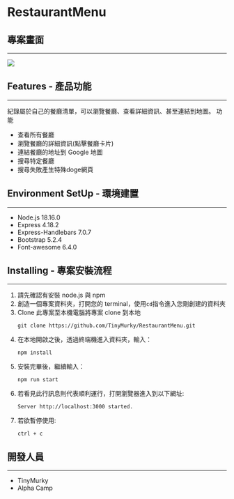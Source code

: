 # RestaurantMenu

## 專案畫面
---
![](./public/image/demo.gif)

## Features - 產品功能
---

紀錄屬於自己的餐廳清單，可以瀏覽餐廳、查看詳細資訊、甚至連結到地圖。
功能
- 查看所有餐廳
- 瀏覽餐廳的詳細資訊(點擊餐廳卡片)
- 連結餐廳的地址到 Google 地圖
- 搜尋特定餐廳
- 搜尋失敗產生特殊doge網頁

## Environment SetUp - 環境建置
---
- Node.js 18.16.0
- Express 4.18.2
- Express-Handlebars 7.0.7
- Bootstrap 5.2.4
- Font-awesome 6.4.0

## Installing - 專案安裝流程
---

1. 請先確認有安裝 node.js 與 npm
2. 創造一個專案資料夾，打開您的 terminal，使用`cd`指令進入您剛創建的資料夾
3. Clone 此專案至本機電腦將專案 clone 到本地
    ```
    git clone https://github.com/TinyMurky/RestaurantMenu.git
    ```
4. 在本地開啟之後，透過終端機進入資料夾，輸入：
    ```
    npm install
    ```
5. 安裝完畢後，繼續輸入：
    ```
    npm run start
    ```
6. 若看見此行訊息則代表順利運行，打開瀏覽器進入到以下網址:
    ```
    Server http://localhost:3000 started.
    ```
7. 若欲暫停使用:
    ```
    ctrl + c
    ```

## 開發人員
---
- TinyMurky
- Alpha Camp


